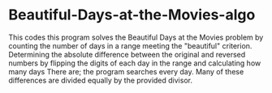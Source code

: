 # Beautiful-Days-at-the-Movies-algo
This codes this program solves the Beautiful Days at the Movies problem by counting the number of days in a range meeting the "beautiful" criterion. Determining the absolute difference between the original and reversed numbers by flipping the digits of each day in the range and calculating how many days There are; the program searches every day. Many of these differences are divided equally by the provided divisor.
